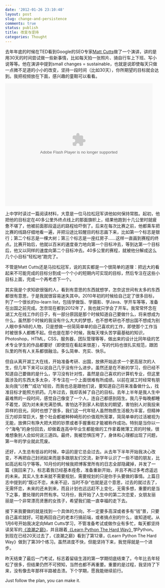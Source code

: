```yaml
---
date: '2012-01-26 23:10:48'
layout: post
slug: change-and-persistence
comments: true
status: publish
title: 改变与坚持
categories: Thought
---
```


去年年底的时候在TED看到Google的SEO专家[Matt Cutts](http://www.mattcutts.com/blog/about-me/)做了一个演讲，讲的是用30天的时间尝试做一些新事情，比如每天拍一张照片、骑自行车上下班、写小说等等。他在演讲中提到small changes = sustainable，也就是说即使每天只做一点微不足道的小小的改变，坚持一段时间（比如30天），你所期望的目标就会达到。我把视频放在下面，感兴趣的童鞋可以看看。

<embed src="http://player.youku.com/player.php/sid/XMzMwMzk1ODI0/v.swf" allowFullScreen="true" quality="high" width="480" height="400" align="middle" allowScriptAccess="always" type="application/x-shockwave-flash"></embed>

上中学时读过一篇阅读材料，大意是一位马拉松冠军讲他如何保持常胜。起初，他把他的目标定在40多公里外终点线上的那面旗帜上，结果他跑到十几公里时就疲惫不堪了，他被前面那段遥远的路程给吓倒了。后来在每次比赛之前，他都乘车把比赛的线路仔细地看一遍，并把沿途比较醒目的标志画下来，比如第一个标志是银行；第二个标志是一棵大树；第三个标志是一座红房子……这样一直画到赛程的终点。比赛开始后，他就以百米的速度奋力地向第一个目标冲去，等到达第一个目标后，他又以同样的速度向第二个目标冲去。40多公里的赛程，就被他分解成这么几个小目标“轻松地”跑完了。

不管是Matt Cutts还是马拉松冠军，说的其实都是一个很简单的道理：把远大的看起来不可能完成的目标分割成一个个小的短期内可实现的目标，然后专注在这些小目标上面，完成一个再考虑下一个。

其实我是个求知欲很强的人，看到有意思的东西就想学，怎奈这世间有太多的东西都很有意思，于是我就很容易迷失其中。2010年初的时候给自己定了很多目标，列了一个很长的to-learn list，包括学做饭、学摄影、学Java、学开车等等，准备在出国之前完成。怎奈现在都到2012年了，我也就只学会了开车。我常常怀念在湖工大在线工作的日子，有一部分原因是那个时候知道自己要做什么，将来想成为什么，虽然那个时候的我没有什么大大的梦想，也不想考研也不想出国不想成为别人眼中多NB的人物，只是想做一份简简单单的自己喜欢的工作，即使那个工作当时被很多人都瞧不起。但也是在那个时候，我每天埋头苦学最基础的知识，Photoshop，HTML，CSS，服务器，团队管理等等，做出来的设计比同年级的艺术专业学生的作品都要好（即使现在看起来很差），写的代码也很扎实规范，跟团队里的所有人关系都很融洽。多么简单、充实、快乐。

但自从离开湖工大在线，开始准备考研、出国，放佛开始追求一个更高层次的人生，但几年下来可以说自己几乎没有什么进步。虽然还是在不断的学习，但已经不知道自己要做的是什么，学习没有针对性，虽然是自己喜欢的计算机专业，但这里面涉及的东西太多太杂，不专注在一个上面很难有所成绩。以前在湖工时经常有朋友向我“讨教”“成功”经验，而我也总是跟他们说，要知道自己将来准备做什么，找准目标才能照方抓药。几年过去，我却丢掉了自己的目标。去年上半年是我人生中最难熬的一段时间，感觉自己像变了一个人，连自己都感到陌生。我几乎每晚都睡不着觉，因为对未来充满恐惧。害怕达不到家人和朋友的期望，害怕别人对我投来异样的目光。同时也想了很多，我们这一代年轻人虽然物质生活极为丰富，但精神压力却异常巨大，整个社会都被种种崎形的价值观所笼罩，简简单单的过活被视为无能，放佛只有挣大把大把的钞票或者手握重权才能被称作成功。特别是当你以一个“海龟”的身份回去，却做着连高中毕业生都能做的工作拿着微薄工资的时候，很难想象别人会如何说三道四。最终，我被恐惧压垮了，身体和心理都出现了问题，第一年的学业就此荒废。

还好，人生总有低谷的时候，幸运的是它总会过去。从去年下半年开始我决心改变，不再把自己封闭起来而是多跟朋友们交流，新学年认识了一些不错的朋友，比如高远和马宁等等。10月份的时候我把博客里所有的日志全部隐藏掉，并发了一篇《我回来了》，标志着我已经基本痊愈，准备重新开始，并且不再过多考虑遥远的未来。其实人生本来就不需要规划，需要规划的只是你手头要做的事情。上篇日志中提到的“既过不恋，未来不迎，当时不杂”也就是这个意思，过去的就过去了，无需怀恋，未来的还未到来，而且计划也远远赶不上变化，无需多想，重要的是当下之事，要处理的井然有序。12月份，我开始了人生中的第二次恋爱，女朋友丽丽是一个非常漂亮贤惠的女孩子，希望我们能一直幸福的走下去。

接下来我要做的就是找到一个具体的方向，不一定要多高深或者多有“钱”景，只要自己喜欢就好。可能再回自己的老本行搞前端，或者搞点别的什么，谁知道呢。从1月6号开始我决定向Matt Cutts学习，不管准备考试或做作业有多忙，每天都坚持读吴军的[《浪潮之巅》](http://book.douban.com/subject/6709783/)，并且跟着[《Learn Python The Hard Way》](http://learnpythonthehardway.org/)学Python。到现在已经20天过去了，《浪潮之巅》看到了第12章，《Learn Python The Hard Way》做到了第39个练习。虽然进度不快，但能坚持下来，我觉得就是一个进步。

昨天结束了最后一门考试，标志着留级生涯的第一学期彻底结束了。今年比去年轻松了很多，但结果仍然不可预知，当然也都不再重要。重要的是过程，我坚持了下来，没有像去年那样半路被击溃。下个学期，愿我能继续前行。

Just follow the plan, you can make it.
